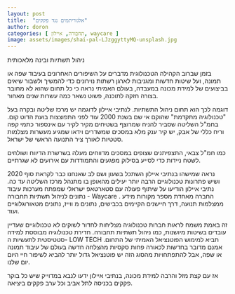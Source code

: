 ```yaml
---
layout: post
title:  "אלגוריתמים נגד פקקים"
author: doron
categories: [ תחבורה, איילון, waycare ]
image: assets/images/shai-pal-LJzggyttyMQ-unsplash.jpg
---
```


ניהול תשתיות ובינה מלאכותית

בזמן שברוב הקהילה הטכנולוגית מדברים על השיפורים האחרונים בעיבוד שפה או תמונה, ועל שיטות חדשות ומגניבות לארגן רשתות נוירונים כדי להמשיך ולשבור שיאים בביצועים של למידת מכונה במעבדה, בעולם האמיתי נראה כי כל תחום שהוא לא מחובר בצורה חזקה לתוכנה, פשוט נשאר כמה עשרות שנים מאחור. 

דוגמה לכך הוא תחום ניהול התשתיות. לנתיבי איילון לדוגמה יש מרכז שליטה ובקרה בעל "טכנולוגיה מתקדמת" שהוקם אי שם בשנת 2000 עוד לפני התפוצצות בועת הדוט קום. בחמ"ל השליטה שסביר להניח שמרוצף בשטיחים מקיר לקיר עם אינספור כתמי קפה וריח כללי של אבק, יש קיר ענק מלא במסכים שמשדרים וידאו שמגיע מעשרות מצלמות סטטיות לאורך ציר התנועה הראשי של ישראל. 

כמו חמ"ל צבאי, התצפיתנים שצופים במסכים מדווחים מעלה בשרשרת הדיווח ושולחים לשטח ניידות כדי לסייע בסילוק מפגעים והתמודדות עם אירועים לא שגרתיים.

נראה שמישהו בנתיבי איילון השתכל בשעון ושם לב שאנחנו כבר לקראת סוף 2020 ושיש פתרונות טכנולוגיים הרבה יותר יעילים מהאופן בו מתנהל מרכז השליטה עד כה. נתיבי איילון הודיעו על שיתוף פעולה עם סטארטאפ ישראלי שמפתח מערכות עיבוד נתונים לניהול תשתיות תחבורה - Waycare
. החברה מאחדת מספר מקורות מידע ממצלמות תנועה, דרך חיישנים הקיימים בכבישים, נתונים מ ווייז, נתונים מטאורוגלוגיים ועוד.

זה באמת משמח לראות חברות טכנולוגיה מצליחות לחדור לשוקים לא טכנולוגיים שעדיין עובדים בשיטות מיושנות, כמו ניהול תשתיות תחבורה. חדירת טכנולוגיה מבוססת למידה סטטיסטית לתעשיות ה- LOW TECH תביא למימוש הפוטנציאל האמיתי של התחום. אמנם מדובר בחדשות לכאורה פחות סקסיות מהצלחה חדשה בעולם של עיבוד תמונה או שפה, אבל להתפתחויות מהסוג הזה יש פוטנציאל גדול יותר להביא לשיפור חיי היום יום שלנו. 

אז עם קצת מזל והרבה למידת מכונה, בנתיבי איילון ידעו לנבא במדוייק שיש כל בוקר פקקים בכניסה לתל אביב וכל ערב פקקים ביציאה.

